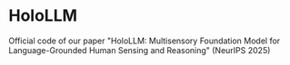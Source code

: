 # HoloLLM
Official code of our paper "HoloLLM: Multisensory Foundation Model for Language-Grounded Human Sensing and Reasoning" (NeurIPS 2025)
